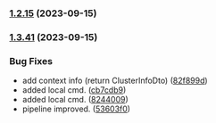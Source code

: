 
### [1.2.15](https://github.com/mogenius/punq/compare/v1.2.14...v1.2.15) (2023-09-15)

### [1.3.41](https://github.com/mogenius/punq/compare/dev1.3.40...dev1.3.41) (2023-09-15)

### Bug Fixes

* add context info (return ClusterInfoDto) ([82f899d](https://github.com/mogenius/punq/commit/82f899d70e4d6b38a728b077efe54a4fc7ecb8bd))
* added local cmd. ([cb7cdb9](https://github.com/mogenius/punq/commit/cb7cdb996a1deef03de5865c35a0abfed8813ce8))
* added local cmd. ([8244009](https://github.com/mogenius/punq/commit/82440098ddea86baec04a0c28598fef9099d1b50))
* pipeline improved. ([53603f0](https://github.com/mogenius/punq/commit/53603f07358f43e865d23bd21d6d9e277a09a5a8))
